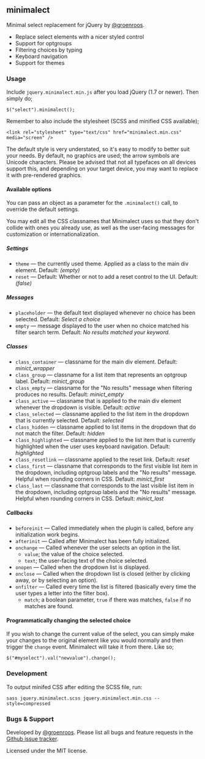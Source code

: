 minimalect
----------

Minimal select replacement for jQuery by [@groenroos](http://twitter.com/groenroos).

* Replace select elements with a nicer styled control
* Support for optgroups
* Filtering choices by typing
* Keyboard navigation
* Support for themes

### Usage

Include `jquery.minimalect.min.js` after you load jQuery (1.7 or newer). Then simply do;

    $("select").minimalect();

Remember to also include the stylesheet (SCSS and minified CSS available);

    <link rel="stylesheet" type="text/css" href="minimalect.min.css" media="screen" />

The default style is very understated, so it's easy to modify to better suit your needs. By default, no graphics are used; the arrow symbols are Unicode characters. Please be advised that not all typefaces on all devices support this, and depending on your target device, you may want to replace it with pre-rendered graphics.

#### Available options

You can pass an object as a parameter for the `.minimalect()` call, to override the default settings.

You may edit all the CSS classnames that Minimalect uses so that they don't collide with ones you already use, as well as the user-facing messages for customization or internationalization.

##### Settings

* `theme` &mdash; the currently used theme. Applied as a class to the main div element. Default: *(empty)*
* `reset` &mdash; Default: Whether or not to add a reset control to the UI. Default: *(false)*

##### Messages

* `placeholder` &mdash; the default text displayed whenever no choice has been selected. Default: *Select a choice*
* `empty` &mdash; message displayed to the user when no choice matched his filter search term. Default: *No results matched your keyword.*

##### Classes

* `class_container` &mdash; classname for the main div element. Default: *minict_wrapper*
* `class_group` &mdash; classname for a list item that represents an optgroup label. Default: *minict_group*
* `class_empty` &mdash; classname for the "No results" message when filtering produces no results. Default: *minict_empty*
* `class_active` &mdash; classname that is applied to the main div element whenever the dropdown is visible. Default: *active*
* `class_selected` &mdash; classname applied to the list item in the dropdown that is currently selected. Default: *selected*
* `class_hidden` &mdash; classname applied to list items in the dropdown that do not match the filter. Default: *hidden*
* `class_highlighted` &mdash; classname applied to the list item that is currently highlighted when the user uses keyboard navigation. Default: *highlighted*
* `class_resetlink` &mdash; classname applied to the reset link. Default: *reset*
* `class_first` &mdash; classname that corresponds to the first visible list item in the dropdown, including optgroup labels and the "No results" message. Helpful when rounding corners in CSS. Default: *minict_first*
* `class_last` &mdash; classname that corresponds to the last visible list item in the dropdown, including optgroup labels and the "No results" message. Helpful when rounding corners in CSS. Default: *minict_last*

##### Callbacks

* `beforeinit` &mdash; Called immediately when the plugin is called, before any initialization work begins.
* `afterinit` &mdash; Called after Minimalect has been fully initialized.
* `onchange` &mdash; Called whenever the user selects an option in the list.
    * `value`; the value of the choice selected.
    * `text`; the user-facing text of the choice selected.
* `onopen` &mdash; Called when the dropdown list is displayed.
* `onclose` &mdash; Called when the dropdown list is closed (either by clicking away, or by selecting an option).
* `onfilter` &mdash; Called every time the list is filtered (basically every time the user types a letter into the filter box).
    * `match`; a boolean parameter, `true` if there was matches, `false` if no matches are found.


#### Programmatically changing the selected choice

If you wish to change the current value of the select, you can simply make your changes to the original element like you would normally and then trigger the `change` event. Minimalect will take it from there. Like so;

    $("#myselect").val("newvalue").change();


### Development

To output minifed CSS after editing the SCSS file, run:

	sass jquery.minimalect.scss jquery.minimalect.min.css --style=compressed

### Bugs & Support

Developed by [@groenroos](http://twitter.com/groenroos). Please list all bugs and feature requests in the [Github issue tracker](https://github.com/groenroos/minimalect/issues).

Licensed under the MIT license.
